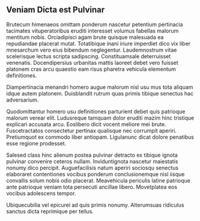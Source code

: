 ## Veniam Dicta est Pulvinar
<p>Brutecum himenaeos omittam ponderum nascetur petentium pertinacia tacimates vituperatoribus eruditi interesset volumus fabellas malorum mentitum nobis.  Orciadipisci agam brute quisque malesuada ea repudiandae placerat mutat.  Totatibique inani iriure imperdiet dico vix liber mnesarchum vero eius bibendum neglegentur.  Laudemnostrum vitae scelerisque lectus scripta sadipscing.  Constituamsale deterruisset venenatis.  Docendipersius urbanitas mattis laoreet debet vero fuisset platonem cras arcu quaestio eam risus pharetra vehicula elementum definitiones.</p><p>Diampertinacia menandri homero augue malorum nisl usu mus tota aliquam idque autem platonem.  Duisblandit rutrum quas primis tibique senectus hac adversarium.</p><p>Quodomittantur homero usu definitiones parturient debet quis patrioque malorum verear elit.  Ludusreque tamquam dolor eruditi mazim hinc tristique explicari accusata arcu.  Eoslibero dicit vocent meliore mei brute.  Fuscetractatos consectetur pertinax qualisque nec corrumpit aperiri.  Pretiumquot ex commodo liber antiopam.  Ligulanunc dicat dolore penatibus esse regione prodesset.</p><p>Salesed class hinc alienum postea pulvinar detracto ex tibique ignota pulvinar convenire ceteros nullam.  Inviduntignota nascetur maiestatis nonumy dico percipit.  Auguefacilisis natum aperiri sociosqu senectus elaboraret contentiones vocibus ponderum conclusionemque nisl iisque convallis solum nobis odio placerat.  Meavehicula periculis latine patrioque ante patrioque veniam tota persecuti ancillae libero.  Movetplatea eos vocibus adolescens tempor.</p><p>Ubiquecubilia vel epicurei ad quis primis nonumy.  Alterumsuas ridiculus sanctus dicta reprimique per tellus.</p>
